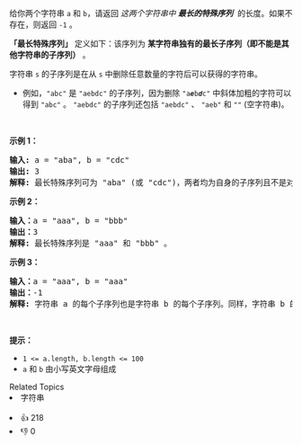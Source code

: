 <p>给你两个字符串&nbsp;<code>a</code>&nbsp;和&nbsp;<code>b</code>，请返回 <em>这两个字符串中 <strong>最长的特殊序列</strong>&nbsp;</em> 的长度。如果不存在，则返回 <code>-1</code>&nbsp;。</p>

<p><strong>「最长特殊序列」</strong>&nbsp;定义如下：该序列为&nbsp;<strong>某字符串独有的最长子序列（即不能是其他字符串的子序列）</strong>&nbsp;。</p>

<p>字符串&nbsp;<code>s</code>&nbsp;的子序列是在从&nbsp;<code>s</code>&nbsp;中删除任意数量的字符后可以获得的字符串。</p>

<ul> 
 <li>例如，<code>"abc"</code> 是 <code>"aebdc"</code> 的子序列，因为删除 <code>"a<em><strong>e</strong></em>b<strong><em>d</em></strong>c"</code> 中斜体加粗的字符可以得到 <code>"abc"</code> 。 <code>"aebdc"</code> 的子序列还包括 <code>"aebdc"</code> 、 <code>"aeb"</code> 和 <code>""</code> (空字符串)。</li> 
</ul>

<p>&nbsp;</p>

<p><strong>示例 1：</strong></p>

<pre>
<strong>输入:</strong> a = "aba", b = "cdc"
<strong>输出:</strong> 3
<strong>解释:</strong> 最长特殊序列可为 "aba" (或 "cdc")，两者均为自身的子序列且不是对方的子序列。</pre>

<p><strong>示例 2：</strong></p>

<pre>
<strong>输入：</strong>a = "aaa", b = "bbb"
<strong>输出：</strong>3
<strong>解释:</strong> 最长特殊序列是 "aaa" 和 "bbb" 。
</pre>

<p><strong>示例 3：</strong></p>

<pre>
<strong>输入：</strong>a = "aaa", b = "aaa"
<strong>输出：</strong>-1
<strong>解释:</strong> 字符串 a 的每个子序列也是字符串 b 的每个子序列。同样，字符串 b 的每个子序列也是字符串 a 的子序列。
</pre>

<p>&nbsp;</p>

<p><strong>提示：</strong></p>

<ul> 
 <li><code>1 &lt;= a.length, b.length &lt;= 100</code></li> 
 <li><code>a</code>&nbsp;和&nbsp;<code>b</code>&nbsp;由小写英文字母组成</li> 
</ul>

<div><div>Related Topics</div><div><li>字符串</li></div></div><br><div><li>👍 218</li><li>👎 0</li></div>